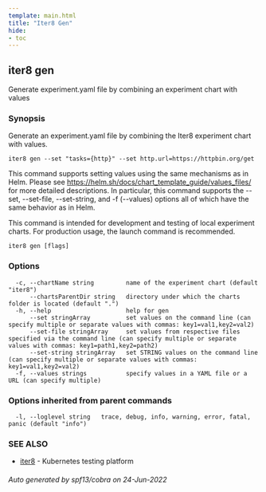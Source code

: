 ```yaml
---
template: main.html
title: "Iter8 Gen"
hide:
- toc
---
```

## iter8 gen

Generate experiment.yaml file by combining an experiment chart with values

### Synopsis


Generate an experiment.yaml file by combining the Iter8 experiment chart with values.

	iter8 gen --set "tasks={http}" --set http.url=https://httpbin.org/get

This command supports setting values using the same mechanisms as in Helm. Please see  https://helm.sh/docs/chart_template_guide/values_files/ for more detailed descriptions. In particular, this command supports the --set, --set-file, --set-string, and -f (--values) options all of which have the same behavior as in Helm.	

This command is intended for development and testing of local experiment charts. For production usage, the launch command is recommended.


```
iter8 gen [flags]
```

### Options

```
  -c, --chartName string         name of the experiment chart (default "iter8")
      --chartsParentDir string   directory under which the charts folder is located (default ".")
  -h, --help                     help for gen
      --set stringArray          set values on the command line (can specify multiple or separate values with commas: key1=val1,key2=val2)
      --set-file stringArray     set values from respective files specified via the command line (can specify multiple or separate values with commas: key1=path1,key2=path2)
      --set-string stringArray   set STRING values on the command line (can specify multiple or separate values with commas: key1=val1,key2=val2)
  -f, --values strings           specify values in a YAML file or a URL (can specify multiple)
```

### Options inherited from parent commands

```
  -l, --loglevel string   trace, debug, info, warning, error, fatal, panic (default "info")
```

### SEE ALSO

* [iter8](iter8.md)	 - Kubernetes testing platform

###### Auto generated by spf13/cobra on 24-Jun-2022
